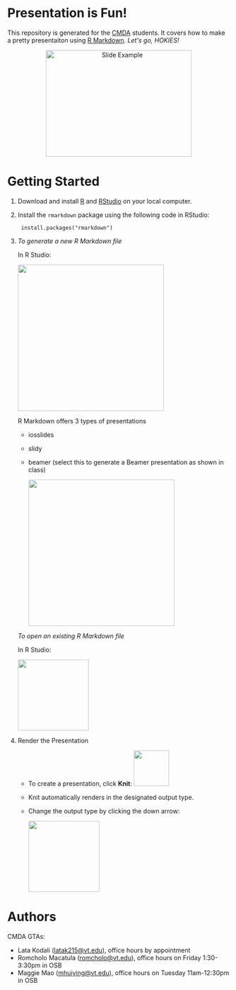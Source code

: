 # Presentation is Fun!
This repository is generated for the [CMDA](http://www.math.vt.edu/people/embree/cmda4864/) students. It covers how to make a pretty presentaiton using [R Markdown](https://rmarkdown.rstudio.com/). 
*Let's go, HOKIES!*

<p align="center">
<img src="https://github.com/mhuiying/CMDA-capstone_PresentationIsFun/blob/master/img/RMarkdown_Beamer_preview.PNG" width="330" height="240" title="Slide Example">
</p>

# Getting Started
1. Download and install [R](https://www.r-project.org/) and [RStudio](https://www.rstudio.com/) on your local computer. 
2. Install the `rmarkdown` package using the following code in RStudio:

        install.packages("rmarkdown")

3. *To generate a new R Markdown file*

   In R Studio:

    <img src="https://github.com/mhuiying/CMDA-capstone_PresentationIsFun/blob/master/img/1.png" width="330">

    R Markdown offers 3 types of presentations
    * iosslides
    * slidy
    * beamer (select this to generate a Beamer presentation as shown in class)
        
      <img src="https://github.com/mhuiying/CMDA-capstone_PresentationIsFun/blob/master/img/2.png" width="330">
      
   *To open an existing R Markdown file* 
   
   In R Studio:
   
      <img src="https://github.com/mhuiying/CMDA-capstone_PresentationIsFun/blob/master/img/5.PNG" width="160">

4. Render the Presentation
    * To create a presentation, click **Knit**: <img src="https://github.com/mhuiying/CMDA-capstone_PresentationIsFun/blob/master/img/4.png" width="80">
    * Knit automatically renders in the designated output type.
    * Change the output type by clicking the down arrow:

      <img src="https://github.com/mhuiying/CMDA-capstone_PresentationIsFun/blob/master/img/3.png" width="160">



# Authors
CMDA GTAs:
* Lata Kodali (latak215@vt.edu), office hours by appointment 
* Romcholo Macatula (romcholo@vt.edu), office hours on Friday 1:30-3:30pm in OSB
* Maggie Mao (mhuiying@vt.edu), office hours on Tuesday 11am-12:30pm in OSB
